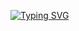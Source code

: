 [![Typing SVG](https://readme-typing-svg.herokuapp.com/?color=1E90FF&size=35&center=true&vCenter=true&width=1000&lines=HELLO,+My+name+is+Gabriel+Veiga;I'm+28+years+old;I'm+from+Brazil;Data+Scientist;Be+Welcome!+:%29)](https://git.io/typing-svg)
